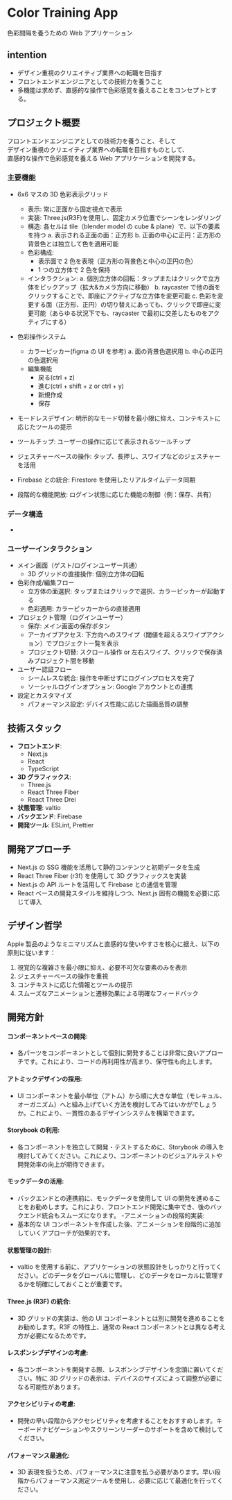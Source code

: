 # Color Training App

色彩間隔を養うための Web アプリケーション

## intention

- デザイン重視のクリエイティブ業界への転職を目指す
- フロントエンドエンジニアとしての技術力を養うこと
- 多機能は求めず、直感的な操作で色彩感覚を養えることをコンセプトとする。

## プロジェクト概要

フロントエンドエンジニアとしての技術力を養うこと、そして<br>デザイン重視のクリエイティブ業界への転職を目指すものとして、<br>直感的な操作で色彩感覚を養える Web アプリケーションを開発する。

### 主要機能

- 6x6 マスの 3D 色彩表示グリッド

  - 表示: 常に正面から固定視点で表示
  - 実装: Three.js(R3F)を使用し、固定カメラ位置でシーンをレンダリング
  - 構造: 各セルは tile（blender model の cube & plane）で、以下の要素を持つ
    a. 表示される正面の面：正方形
    b. 正面の中心に正円：正方形の背景色とは独立して色を適用可能
  - 色彩構成:
    - 表示面で 2 色を表現（正方形の背景色と中心の正円の色）
    - 1 つの立方体で 2 色を保持
  - インタラクション:
    a. 個別立方体の回転：タップまたはクリックで立方体をピックアップ（拡大&カメラ方向に移動）
    b. raycaster で他の面をクリックすることで、即座にアクティブな立方体を変更可能
    c. 色彩を変更する面（正方形、正円）の切り替えにあっても、クリックで即座に変更可能（あらゆる状況下でも、raycaster で最初に交差したものをアクティブにする）

- 色彩操作システム

  - カラーピッカー(figma の UI を参考)
    a. 面の背景色選択用
    b. 中心の正円の色選択用
  - 編集機能
    - 戻る(ctrl + z)
    - 進む(ctrl + shift + z or ctrl + y)
    - 新規作成
    - 保存

- モードレスデザイン: 明示的なモード切替を最小限に抑え、コンテキストに応じたツールの提示
- ツールチップ: ユーザーの操作に応じて表示されるツールチップ
- ジェスチャーベースの操作: タップ、長押し、スワイプなどのジェスチャーを活用
- Firebase との統合: Firestore を使用したリアルタイムデータ同期
- 段階的な機能開放: ログイン状態に応じた機能の制御（例：保存、共有）

### データ構造
- 

### ユーザーインタラクション

- メイン画面（ゲスト/ログインユーザー共通）
  - 3D グリッドの直接操作: 個別立方体の回転
- 色彩作成/編集フロー
  - 立方体の面選択: タップまたはクリックで選択、カラーピッカーが起動する
  - 色彩適用: カラーピッカーからの直接適用
- プロジェクト管理（ログインユーザー）
  - 保存: メイン画面の保存ボタン
  - アーカイブアクセス: 下方向へのスワイプ（閾値を超えるスワイプアクション）でプロジェクト一覧を表示
  - プロジェクト切替: スクロール操作 or 左右スワイプ、クリックで保存済みプロジェクト間を移動
- ユーザー認証フロー
  - シームレスな統合: 操作を中断せずにログインプロセスを完了
  - ソーシャルログインオプション: Google アカウントとの連携
- 設定とカスタマイズ
  - パフォーマンス設定: デバイス性能に応じた描画品質の調整

## 技術スタック

- **フロントエンド**:
  - Next.js
  - React
  - TypeScript
- **3D グラフィックス**:
  - Three.js
  - React Three Fiber
  - React Three Drei
- **状態管理**: valtio
- **バックエンド**: Firebase
- **開発ツール**: ESLint, Prettier

## 開発アプローチ

- Next.js の SSG 機能を活用して静的コンテンツと初期データを生成
- React Three Fiber (r3f) を使用して 3D グラフィックスを実装
- Next.js の API ルートを活用して Firebase との通信を管理
- React ベースの開発スタイルを維持しつつ、Next.js 固有の機能を必要に応じて導入

## デザイン哲学

Apple 製品のようなミニマリズムと直感的な使いやすさを核心に据え、以下の原則に従います：

1. 視覚的な複雑さを最小限に抑え、必要不可欠な要素のみを表示
2. ジェスチャーベースの操作を重視
3. コンテキストに応じた情報とツールの提示
4. スムーズなアニメーションと遷移効果による明確なフィードバック

## 開発方針

#### コンポーネントベースの開発:

- 各パーツをコンポーネントとして個別に開発することは非常に良いアプローチです。これにより、コードの再利用性が高まり、保守性も向上します。

#### アトミックデザインの採用:

- UI コンポーネントを最小単位（アトム）から順に大きな単位（モレキュル、オーガニズム）へと組み上げていく方法を検討してみてはいかがでしょうか。これにより、一貫性のあるデザインシステムを構築できます。

#### Storybook の利用:

- 各コンポーネントを独立して開発・テストするために、Storybook の導入を検討してみてください。これにより、コンポーネントのビジュアルテストや開発効率の向上が期待できます。

#### モックデータの活用:

- バックエンドとの連携前に、モックデータを使用して UI の開発を進めることをお勧めします。これにより、フロントエンド開発に集中でき、後のバックエンド統合もスムーズになります。 -アニメーションの段階的実装:
- 基本的な UI コンポーネントを作成した後、アニメーションを段階的に追加していくアプローチが効果的です。

#### 状態管理の設計:

- valtio を使用する前に、アプリケーションの状態設計をしっかりと行ってください。どのデータをグローバルに管理し、どのデータをローカルに管理するかを明確にしておくことが重要です。

#### Three.js (R3F) の統合:

- 3D グリッドの実装は、他の UI コンポーネントとは別に開発を進めることをお勧めします。R3F の特性上、通常の React コンポーネントとは異なる考え方が必要になるためです。

#### レスポンシブデザインの考慮:

- 各コンポーネントを開発する際、レスポンシブデザインを念頭に置いてください。特に 3D グリッドの表示は、デバイスのサイズによって調整が必要になる可能性があります。

#### アクセシビリティの考慮:

- 開発の早い段階からアクセシビリティを考慮することをおすすめします。キーボードナビゲーションやスクリーンリーダーのサポートを含めて検討してください。

#### パフォーマンス最適化:

- 3D 表現を扱うため、パフォーマンスに注意を払う必要があります。早い段階からパフォーマンス測定ツールを使用し、必要に応じて最適化を行ってください。
